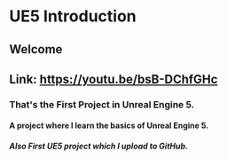 # UE5 Introduction
## Welcome
## Link: https://youtu.be/bsB-DChfGHc
### That's the First Project in Unreal Engine 5.
#### A project where I learn the basics of Unreal Engine 5.
##### Also First UE5 project which I upload to GitHub.
